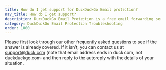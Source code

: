 ```yaml
---
title: How do I get support for DuckDuckGo Email protection?
nav_title: How do I get support?
description: DuckDuckGo Email Protection is a free email forwarding service that removes hidden email trackers and lets you create unlimited unique private email addresses.
category: DuckDuckGo Email Protection Troubleshooting
order: 1000
---
```


Please first look through our other frequently asked questions to see if the answer is already covered. If it isn’t, you can contact us at <a href="mailto:support@duck.com">support@duck.com</a> (note that email address ends in duck.com, not duckduckgo.com) and then reply to the autoreply with the details of your situation.
